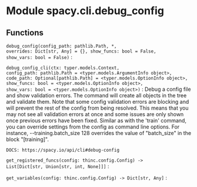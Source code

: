 Module spacy.cli.debug_config
=============================

Functions
---------

    
`debug_config(config_path: pathlib.Path, *, overrides: Dict[str, Any] = {}, show_funcs: bool = False, show_vars: bool = False)`
:   

    
`debug_config_cli(ctx: typer.models.Context, config_path: pathlib.Path = <typer.models.ArgumentInfo object>, code_path: Optional[pathlib.Path] = <typer.models.OptionInfo object>, show_funcs: bool = <typer.models.OptionInfo object>, show_vars: bool = <typer.models.OptionInfo object>)`
:   Debug a config file and show validation errors. The command will
    create all objects in the tree and validate them. Note that some config
    validation errors are blocking and will prevent the rest of the config from
    being resolved. This means that you may not see all validation errors at
    once and some issues are only shown once previous errors have been fixed.
    Similar as with the 'train' command, you can override settings from the config
    as command line options. For instance, --training.batch_size 128 overrides
    the value of "batch_size" in the block "[training]".
    
    DOCS: https://spacy.io/api/cli#debug-config

    
`get_registered_funcs(config: thinc.config.Config) ‑> List[Dict[str, Union[str, int, None]]]`
:   

    
`get_variables(config: thinc.config.Config) ‑> Dict[str, Any]`
:
